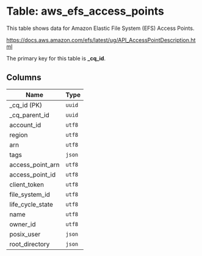 # Table: aws_efs_access_points

This table shows data for Amazon Elastic File System (EFS) Access Points.

https://docs.aws.amazon.com/efs/latest/ug/API_AccessPointDescription.html

The primary key for this table is **_cq_id**.

## Columns

| Name          | Type          |
| ------------- | ------------- |
|_cq_id (PK)|`uuid`|
|_cq_parent_id|`uuid`|
|account_id|`utf8`|
|region|`utf8`|
|arn|`utf8`|
|tags|`json`|
|access_point_arn|`utf8`|
|access_point_id|`utf8`|
|client_token|`utf8`|
|file_system_id|`utf8`|
|life_cycle_state|`utf8`|
|name|`utf8`|
|owner_id|`utf8`|
|posix_user|`json`|
|root_directory|`json`|